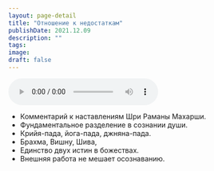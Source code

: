 ```yaml
---
layout: page-detail
title: "Отношение к недостаткам"
publishDate: 2021.12.09
description: ""
tags:
image:
draft: false
---
```


<audio title="2021.12.09 - Отношение к недостаткам.mp3" src="https://filer-api.advayta.org/v1.0/public/files/73120" controls=""></audio>

* Комментарий к наставлениям Шри Раманы Махарши.
* Фундаментальное разделение в сознании души.
* Крийя-пада, йога-пада, джняна-пада.
* Брахма, Вишну, Шива,
* Единство двух истин в божествах.
* Внешняя работа не мешает осознаванию.

  
